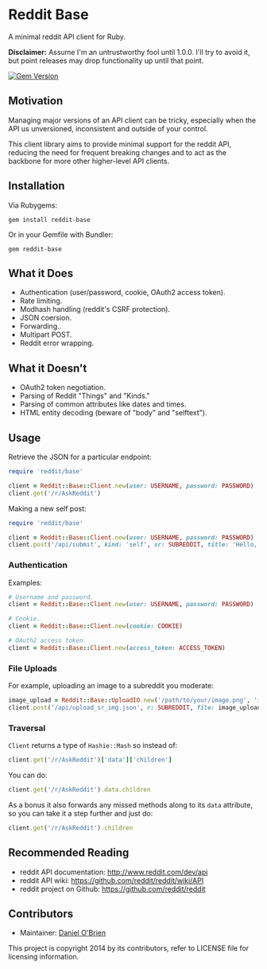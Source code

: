 Reddit Base
===========

A minimal reddit API client for Ruby.

**Disclaimer:** Assume I'm an untrustworthy fool until 1.0.0. I'll try to
avoid it, but point releases may drop functionality up until that point.

[![Gem Version](https://badge.fury.io/rb/reddit-base.png)](http://badge.fury.io/rb/reddit-base)

Motivation
----------

Managing major versions of an API client can be tricky, especially when the
API us unversioned, inconsistent and outside of your control.

This client library aims to provide minimal support for the reddit API,
reducing the need for frequent breaking changes and to act as the backbone
for more other higher-level API clients.

Installation
------------

Via Rubygems:

```
gem install reddit-base
```

Or in your Gemfile with Bundler:

```
gem reddit-base
```

What it Does
------------

  * Authentication (user/password, cookie, OAuth2 access token).
  * Rate limiting.
  * Modhash handling (reddit's CSRF protection).
  * JSON coersion.
  * Forwarding..
  * Multipart POST.
  * Reddit error wrapping.

What it Doesn't
---------------

  * OAuth2 token negotiation.
  * Parsing of Reddit "Things" and "Kinds."
  * Parsing of common attributes like dates and times.
  * HTML entity decoding (beware of "body" and "selftext").

Usage
-----

Retrieve the JSON for a particular endpoint:

```ruby
require 'reddit/base'

client = Reddit::Base::Client.new(user: USERNAME, password: PASSWORD)
client.get('/r/AskReddit')
```

Making a new self post:

```ruby
require 'reddit/base'

client = Reddit::Base::Client.new(user: USERNAME, password: PASSWORD)
client.post('/api/submit', kind: 'self', sr: SUBREDDIT, title: 'Hello,', text: 'World!')
```

### Authentication

Examples:

```ruby
# Username and password.
client = Reddit::Base::Client.new(user: USERNAME, password: PASSWORD)

# Cookie.
client = Reddit::Base::Client.new(cookie: COOKIE)

# OAuth2 access token.
client = Reddit::Base::Client.new(access_token: ACCESS_TOKEN)
```

### File Uploads

For example, uploading an image to a subreddit you moderate:

```ruby
image_upload = Reddit::Base::UploadIO.new('/path/to/your/image.png', 'image/png')
client.post('/api/upload_sr_img.json', r: SUBREDDIT, file: image_upload, header: 0, name: 'example'
```

### Traversal

`Client` returns a type of `Hashie::Mash` so instead of:

```ruby
client.get('/r/AskReddit')['data']['children']
```

You can do:

```ruby
client.get('/r/AskReddit').data.children
```

As a bonus it also forwards any missed methods along to its `data` attribute,
so you can take it a step further and just do:

```ruby
client.get('/r/AskReddit').children
```

Recommended Reading
-------------------

  * reddit API documentation: http://www.reddit.com/dev/api
  * reddit API wiki: https://github.com/reddit/reddit/wiki/API
  * reddit project on Github: https://github.com/reddit/reddit

Contributors
------------

  * Maintainer: [Daniel O'Brien](http://github.com/dobs)

This project is copyright 2014 by its contributors, refer to LICENSE file for
licensing information.
